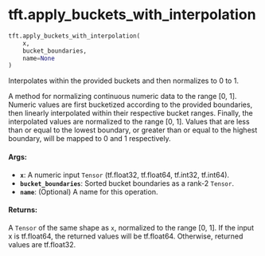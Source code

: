 <div itemscope itemtype="http://developers.google.com/ReferenceObject">
<meta itemprop="name" content="tft.apply_buckets_with_interpolation" />
<meta itemprop="path" content="Stable" />
</div>

# tft.apply_buckets_with_interpolation

``` python
tft.apply_buckets_with_interpolation(
    x,
    bucket_boundaries,
    name=None
)
```

Interpolates within the provided buckets and then normalizes to 0 to 1.

A method for normalizing continuous numeric data to the range [0, 1].
Numeric values are first bucketized according to the provided boundaries, then
linearly interpolated within their respective bucket ranges. Finally, the
interpolated values are normalized to the range [0, 1]. Values that are
less than or equal to the lowest boundary, or greater than or equal to the
highest boundary, will be mapped to 0 and 1 respectively.

#### Args:

* <b>`x`</b>: A numeric input `Tensor` (tf.float32, tf.float64, tf.int32, tf.int64).
* <b>`bucket_boundaries`</b>: Sorted bucket boundaries as a rank-2 `Tensor`.
* <b>`name`</b>: (Optional) A name for this operation.


#### Returns:

A `Tensor` of the same shape as `x`, normalized to the range [0, 1]. If the
  input x is tf.float64, the returned values will be tf.float64.
  Otherwise, returned values are tf.float32.